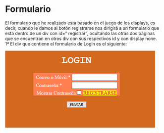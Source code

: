 # Formulario
El formulario que he realizado esta basado en el juego de los displays, es decir, cuando le damos al botón registrarse nos dirigirá a un formulario que está dentro de un div con id=” registrar”, ocultando las otras dos páginas que se encuentran en otros div con sus respectivos id y con display none.
1ª El div que contiene el formulario de Login es el siguiente:

   ![alt text](https://github.com/alexxcastillo/Formulario/blob/master/capturas/cap1.png)

